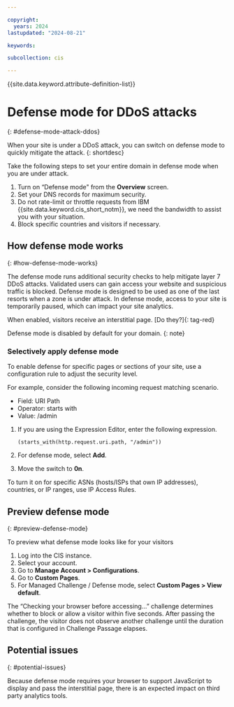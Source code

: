 ```yaml
---

copyright:
  years: 2024
lastupdated: "2024-08-21"

keywords:

subcollection: cis

---
```


{{site.data.keyword.attribute-definition-list}}

# Defense mode for DDoS attacks
{: #defense-mode-attack-ddos}

When your site is under a DDoS attack, you can switch on defense mode to quickly mitigate the attack.
{: shortdesc}

Take the following steps to set your entire domain in defense mode when you are under attack.

1. Turn on “Defense mode" from the **Overview** screen.
1. Set your DNS records for maximum security.
1. Do not rate-limit or throttle requests from IBM {{site.data.keyword.cis_short_notm}}, we need the bandwidth to assist you with your situation.
1. Block specific countries and visitors if necessary.

## How defense mode works
{: #how-defense-mode-works}

The defense mode runs additional security checks to help mitigate layer 7 DDoS attacks. Validated users can gain access your website and suspicious traffic is blocked. Defense mode is designed to be used as one of the last resorts when a zone is under attack. In defense mode, access to your site is temporarily paused, which can impact your site analytics.

When enabled, visitors receive an interstitial page. [Do they?]{: tag-red}

Defense mode is disabled by default for your domain.
{: note}

### Selectively apply defense mode

To enable defense for specific pages or sections of your site, use a configuration rule to adjust the security level.

For example, consider the following incoming request matching scenario.

* Field: URI Path
* Operator: starts with
* Value: /admin

1. If you are using the Expression Editor, enter the following expression.

    `(starts_with(http.request.uri.path, "/admin"))`

2. For defense mode, select **Add**.
3. Move the switch to **0n**.

To turn it on for specific ASNs (hosts/ISPs that own IP addresses), countries, or IP ranges, use IP Access Rules.

## Preview defense mode
{: #preview-defense-mode}

To preview what defense mode looks like for your visitors

1. Log into the CIS instance.
1. Select your account.
1. Go to **Manage Account > Configurations**.
1. Go to **Custom Pages**.
1. For Managed Challenge / Defense mode, select **Custom Pages > View default**.

The “Checking your browser before accessing…” challenge determines whether to block or allow a visitor within five seconds. After passing the challenge, the visitor does not observe another challenge until the duration that is configured in Challenge Passage elapses.

## Potential issues
{: #potential-issues}

Because defense mode requires your browser to support JavaScript to display and pass the interstitial page, there is an expected impact on third party analytics tools.
